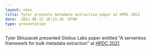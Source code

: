 ```yaml
---
layout: news
title: Tyler presents metadata extraction paper at HPDC 2021
date:  2021-06-22 10:13:16 -0700
type: presentation
---
```


Tyler Skluzacek presented Globus Labs paper entitled "A serverless framework for bulk metadata extraction" at [HPDC 2021](http://www.hpdc.org/2021/program/).